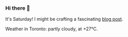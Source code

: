 ### Hi there :wave:

It's Saturday! I might be crafting a fascinating [blog post](https://www.benjaminwuethrich.dev).

Weather in Toronto: partly cloudy, at +27°C.
